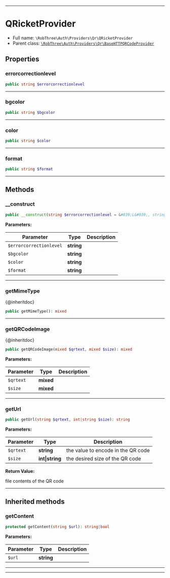 ***

# QRicketProvider





* Full name: `\RobThree\Auth\Providers\Qr\QRicketProvider`
* Parent class: [`\RobThree\Auth\Providers\Qr\BaseHTTPQRCodeProvider`](./BaseHTTPQRCodeProvider.md)



## Properties


### errorcorrectionlevel



```php
public string $errorcorrectionlevel
```






***

### bgcolor



```php
public string $bgcolor
```






***

### color



```php
public string $color
```






***

### format



```php
public string $format
```






***

## Methods


### __construct



```php
public __construct(string $errorcorrectionlevel = &#039;L&#039;, string $bgcolor = &#039;ffffff&#039;, string $color = &#039;000000&#039;, string $format = &#039;p&#039;): mixed
```








**Parameters:**

| Parameter | Type | Description |
|-----------|------|-------------|
| `$errorcorrectionlevel` | **string** |  |
| `$bgcolor` | **string** |  |
| `$color` | **string** |  |
| `$format` | **string** |  |




***

### getMimeType

{@inheritdoc}

```php
public getMimeType(): mixed
```











***

### getQRCodeImage

{@inheritdoc}

```php
public getQRCodeImage(mixed $qrtext, mixed $size): mixed
```








**Parameters:**

| Parameter | Type | Description |
|-----------|------|-------------|
| `$qrtext` | **mixed** |  |
| `$size` | **mixed** |  |




***

### getUrl



```php
public getUrl(string $qrtext, int|string $size): string
```








**Parameters:**

| Parameter | Type | Description |
|-----------|------|-------------|
| `$qrtext` | **string** | the value to encode in the QR code |
| `$size` | **int&#124;string** | the desired size of the QR code |


**Return Value:**

file contents of the QR code



***


## Inherited methods


### getContent



```php
protected getContent(string $url): string|bool
```








**Parameters:**

| Parameter | Type | Description |
|-----------|------|-------------|
| `$url` | **string** |  |




***


***

